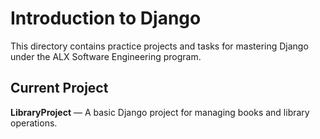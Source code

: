 # Introduction to Django
This directory contains practice projects and tasks for mastering Django under the ALX Software Engineering program.

## Current Project
**LibraryProject** — A basic Django project for managing books and library operations.

